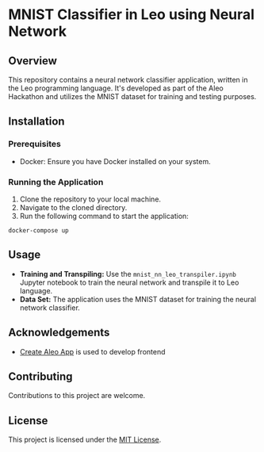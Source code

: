 # MNIST Classifier in Leo using Neural Network
## Overview 

This repository contains a neural network classifier application, written in the Leo programming language. It's developed as part of the Aleo Hackathon and utilizes the MNIST dataset for training and testing purposes.  

## Installation 
### Prerequisites 
 - Docker: Ensure you have Docker installed on your system.  
 
### Running the Application 
1. Clone the repository to your local machine. 
2. Navigate to the cloned directory. 
3. Run the following command to start the application:

``` docker-compose up ```

## Usage  
-  **Training and Transpiling:** Use the `mnist_nn_leo_transpiler.ipynb` Jupyter notebook to train the neural network and transpile it to Leo language. 
-  **Data Set:** The application uses the MNIST dataset for training the neural network classifier.

## Acknowledgements  
- [Create Aleo App](https://developer.aleo.org/sdk/create-aleo-app/tutorial) is used to develop frontend
## Contributing 
Contributions to this project are welcome. 
## License 
This project is licensed under the [MIT License](LICENSE.md).


